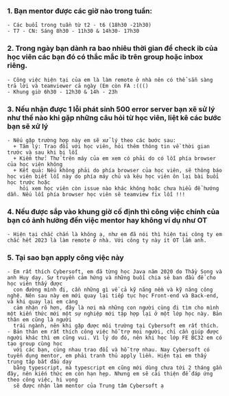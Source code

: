 

### 1. Bạn mentor được các giờ nào trong tuần:
    - Các buổi trong tuần từ t2 - t6 (18h30 -21h30)
    - T7 - CN: Sáng 8h30 - 11h30 & 14h30- 17h30
### 2. Trong ngày bạn dành ra bao nhiêu thời gian để check ib của học viên các bạn đó có thắc mắc ib trên group hoặc inbox riêng.
    - Công việc hiện tại của em là làm remote ở nhà nên có thể sẵn sàng trả lời và teamviewer cả ngày (Em còn FA :((()
    - Khung giờ 6h30 - 12h30 & 14h - 23h
### 3. Nếu nhận được 1 lỗi phát sinh 500 error server bạn xẽ sử lý như thế nào khi gặp những câu hỏi từ học viên, liệt kê các bước bạn sẽ xử lý
    - Nếu gặp trường hợp này em sẽ xử lý theo các bước sau:
      + Tâm lý: Trao đổi với học viên, hỏi thêm thông tin về thời gian trước và sau khi bị lỗi
      + Kiểm thử: Thử trên máy của em xem có phải do có lỗi phía browser của học viên không
      + Kết quả: Nếu không phải do phía browser của học viên, sẽ thông báo học viên biết lỗi này do phía máy chủ và kêu học viên ôn lại bài buổi học trước hoặc
        hỏi xem học viên còn issue nào khác không hoặc chưa hiểu để hướng dẫn. Nếu lỗi phía browser học viên sẽ teamview fix lỗi !!!
### 4. Nếu được sắp vào khung giờ cố định thì công việc chính của bạn có ảnh hưởng đến việc mentor hay không ví dụ như OT
    - Hiện tại chắc chắn là không ạ, như em đã nói thì hiện tại công ty em chắc hết 2023 là làm remote ở nhà. Với công ty này ít OT lắm anh.
### 5. Tại sao bạn apply công việc này
    - Em rất thích Cybersoft, em đã từng học Java năm 2020 do Thầy Song và anh Huy dạy. Sự truyền cảm hứng và những buổi chia sẻ ban đầu để cho học viên thấy được
      con đường mình đi, cần những gì về cả kỹ năng nềm và kỹ năng công nghệ. Nên sau này em mới quay lại tiếp tục học Front-end và Back-end, và khi quay lại em càng
      cảm nhận rõ hơn, đây là nơi mà những con người cùng đi tìm cho mình một kiến thức mới một sự nghiệp mới tập hợp lại ở một lớp học này. Bản thân em cũng là người
      trái ngành, nên khi gặp được môi trường tại Cybersoft em rất thích.
    - Bản thân em rất thích công việc hỗ trợ mọi người, chỉ cần giúp được người khác thì em cũng vui. Vì lý do đó, nên khi học lớp FE BC32 em có tạo group cùng học
      với các bạn, cùng nhau trao đổi và hỗ trợ nhau. Nay Cybersoft có tuyển dụng mentor, em phải tranh thủ apply liền. Hiện tại em thấy trung tâp bắt đầu dạy
      bằng typescript, mà typescript em cũng mới dùng chưa tới 2 tháng gần đây, nên kiến thức em còn hạn hẹp. Nhưng em sẽ cải thiện để đáp ứng theo công việc, hi vọng
      sẽ được nhận làm mentor của Trung tâm Cybersoft ạ
